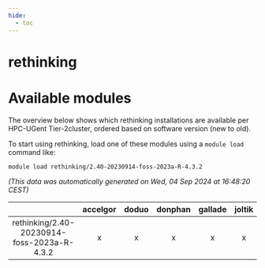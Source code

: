 ```yaml
---
hide:
  - toc
---
```


rethinking
==========

# Available modules


The overview below shows which rethinking installations are available per HPC-UGent Tier-2cluster, ordered based on software version (new to old).

To start using rethinking, load one of these modules using a `module load` command like:

```shell
module load rethinking/2.40-20230914-foss-2023a-R-4.3.2
```

*(This data was automatically generated on Wed, 04 Sep 2024 at 16:48:20 CEST)*  

| |accelgor|doduo|donphan|gallade|joltik|shinx|skitty|
| :---: | :---: | :---: | :---: | :---: | :---: | :---: | :---: |
|rethinking/2.40-20230914-foss-2023a-R-4.3.2|x|x|x|x|x|-|x|
